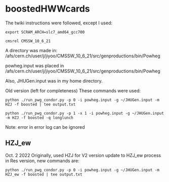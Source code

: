# boostedHWWcards

The twiki instructions were followed, except I used:

    export SCRAM_ARCH=slc7_amd64_gcc700
    
    cmsrel CMSSW_10_6_21

A directory was made in: /afs/cern.ch/user/j/jiyoo/CMSSW_10_6_21/src/genproductions/bin/Powheg

powheg.input was placed in /afs/cern.ch/user/j/jiyoo/CMSSW_10_6_21/src/genproductions/bin/Powheg

Also, JHUGen.input was in my home directory.


Old version (left for completeness)
These commands were used:


    python ./run_pwg_condor.py -p 0 -i powheg.input -g ~/JHUGen.input -m HZJ -f boosted | tee output.txt

    python ./run_pwg_condor.py -p 1 -x 1 -i powheg.input -g ~/JHUGen.input -m HZJ -f boosted -q longlunch  

Note: error in error log can be ignored


## HZJ_ew

Oct. 2 2022
Originally, used HZJ for V2 version
update to HZJ_ew process in Res version, new commands are:

    python ./run_pwg_condor.py -p 0 -i powheg.input -g ~/JHUGen.input -m HZJ_ew -f boosted | tee output.txt
